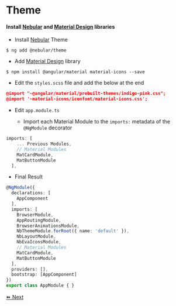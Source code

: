 # Theme

#### Install [Nebular](https://akveo.github.io/nebular/) and [Material Design](https://material.angular.io) libraries

* Install [Nebular](https://akveo.github.io/nebular/) Theme

```
$ ng add @nebular/theme
```

* Add [Material Design](https://material.angular.io) library

```
$ npm install @angular/material material-icons --save
```

* Edit the `styles.scss` file and add the below at the end

```json
@import "~@angular/material/prebuilt-themes/indigo-pink.css";
@import '~material-icons/iconfont/material-icons.css';
```


* Edit `app.module.ts`

   - Import each Material Module to the `imports:` metadata of the `@NgModule` decorator


```typescript
imports: [
    ... Previous Modules,
    // Material Modules
    MatCardModule,
    MatButtonModule
  ],
```

* Final Result

```typescript
@NgModule({
  declarations: [
    AppComponent
  ],
  imports: [
    BrowserModule,
    AppRoutingModule,
    BrowserAnimationsModule,
    NbThemeModule.forRoot({ name: 'default' }),
    NbLayoutModule,
    NbEvaIconsModule,
    // Material Modules
    MatCardModule,
    MatButtonModule
  ],
  providers: [],
  bootstrap: [AppComponent]
})
export class AppModule { }
```

[:fast_forward: Next ](navbar.md)
